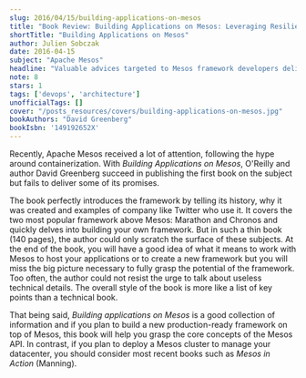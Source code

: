 ```yaml
---
slug: 2016/04/15/building-applications-on-mesos
title: "Book Review: Building Applications on Mesos: Leveraging Resilient, Scalable, and Distributed Systems"
shortTitle: "Building Applications on Mesos"
author: Julien Sobczak
date: 2016-04-15
subject: "Apache Mesos"
headline: "Valuable advices targeted to Mesos framework developers delivered in a poorly edited book"
note: 8
stars: 1
tags: ['devops', 'architecture']
unofficialTags: []
cover: "/posts_resources/covers/building-applications-on-mesos.jpg"
bookAuthors: "David Greenberg"
bookIsbn: '149192652X'
---
```



Recently, Apache Mesos received a lot of attention, following the hype around containerization. With *Building Applications on Mesos*, O'Reilly and author David Greenberg succeed in publishing the first book on the subject but fails to deliver some of its promises.

The book perfectly introduces the framework by telling its history, why it was created and examples of company like Twitter who use it. It covers the two most popular framework above Mesos: Marathon and Chronos and quickly delves into building your own framework. But in such a thin book (140 pages), the author could only scratch the surface of these subjects. At the end of the book, you will have a good idea of what it means to work with Mesos to host your applications or to create a new framework but you will miss the big picture necessary to fully grasp the potential of the framework. Too often, the author could not resist the urge to talk about useless technical details. The overall style of the book is more like a list of key points than a technical book.

That being said, *Building applications on Mesos* is a good collection of information and if you plan to build a new production-ready framework on top of Mesos, this book will help you grasp the core concepts of the Mesos API. In contrast, if you plan to deploy a Mesos cluster to manage your datacenter, you should consider most recent books such as *Mesos in Action* (Manning).


